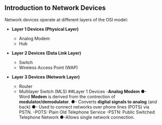 ## Introduction to Network Devices

Network devices operate at different layers of the OSI model:

- **Layer 1 Devices (Physical Layer)**  
  - Analog Modem  
  - Hub

- **Layer 2 Devices (Data Link Layer)**  
  - Switch  
  - Wireless Access Point (WAP)

- **Layer 3 Devices (Network Layer)**  
  - Router  
  - Multilayer Switch (MLS)
##Layer 1 Devices
-**Analog Modem**
●- Word **Modem** is derived from the contrection of **modulator/demodulator**.
●- Converts **digital signals to analog** (and back)
●- Used to connect networks over phone lines (POTS) via PSTN.
   -POTS: Plain Old Telephone Service
   -PSTN: Public Switched Telephone Network
●-Allows single network connection.
